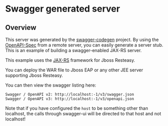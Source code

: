 # Swagger generated server

## Overview
This server was generated by the [swagger-codegen](https://github.com/swagger-api/swagger-codegen) project. By using the 
[OpenAPI-Spec](https://github.com/swagger-api/swagger-core/wiki) from a remote server, you can easily generate a server stub.  This
is an example of building a swagger-enabled JAX-RS server.

This example uses the [JAX-RS](https://jax-rs-spec.java.net/) framework for Jboss Resteasy.

You can deploy the WAR file to Jboss EAP or any other JEE server supporting Jboss Resteasy.

You can then view the swagger listing here:

```
Swagger / OpenAPI v2: http://localhost:-1/v3/swagger.json
Swagger / OpenAPI v3: http://localhost:-1/v3/openapi.json
```

Note that if you have configured the `host` to be something other than localhost, the calls through
swagger-ui will be directed to that host and not localhost!